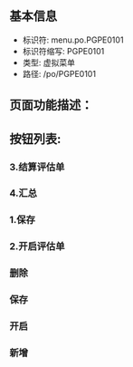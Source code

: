 
## 基本信息

- 标识符: menu.po.PGPE0101
- 标识符缩写: PGPE0101
- 类型: 虚拟菜单
- 路径: /po/PGPE0101

## 页面功能描述：





## 按钮列表:


### 3.结算评估单



### 4.汇总



### 1.保存



### 2.开启评估单



### 删除



### 保存



### 开启



### 新增


